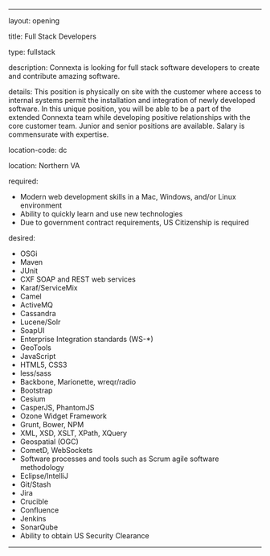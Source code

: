 ---

layout: opening

title: Full Stack Developers

type: fullstack

description:  Connexta is looking for full stack software developers to create and contribute amazing software. 

details: This position is physically on site with the customer where access to internal systems permit the installation and integration of newly developed software. In this unique position, you will be able to be a part of the extended Connexta team while developing positive relationships with the core customer team. Junior and senior positions are available. Salary is commensurate with expertise.

location-code: dc

location: Northern VA

required:
 - Modern web development skills in a Mac, Windows, and/or Linux environment
 - Ability to quickly learn and use new technologies
 - Due to government contract requirements, US Citizenship is required 


desired:
 - OSGi
 - Maven
 - JUnit
 - CXF SOAP and REST web services
 - Karaf/ServiceMix
 - Camel
 - ActiveMQ
 - Cassandra
 - Lucene/Solr
 - SoapUI
 - Enterprise Integration standards (WS-*)
 - GeoTools
 - JavaScript
 - HTML5, CSS3
 - less/sass
 - Backbone, Marionette, wreqr/radio
 - Bootstrap
 - Cesium
 - CasperJS, PhantomJS
 - Ozone Widget Framework
 - Grunt, Bower, NPM
 - XML, XSD, XSLT, XPath, XQuery
 - Geospatial (OGC)
 - CometD, WebSockets
 - Software processes and tools such as Scrum agile software methodology
 - Eclipse/IntelliJ
 - Git/Stash
 - Jira
 - Crucible
 - Confluence
 - Jenkins
 - SonarQube
 - Ability to obtain US Security Clearance


---